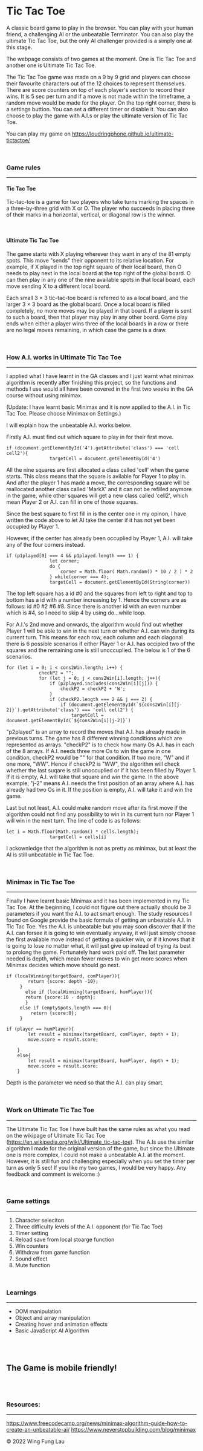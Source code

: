 # Tic Tac Toe

A classic board game to play in the browser. You can play with your human friend, a challenging AI or the unbeatable Terminator.
You can also play the ultimate Tic Tac Toe, but the only AI challenger provided is a simply one at this stage.

The webpage consists of two games at the moment. One is Tic Tac Toe and another one is Ultimate Tic Tac Toe. 

The Tic Tac Toe game was made on a 9 by 9 grid and players can choose their favourite characters out of the 12 choices to represent themselves. There are score counters on top of each player's section to record their wins. It is 5 sec per turn and if a move is not made within the timeframe, a random move would be made for the player. On the top right corner, there is a settings buttion. You can set a different timer or disable it. You can also choose to play the game with A.I.s or play the ultimate version of Tic Tac Toe.

You can play my game on https://loudringphone.github.io/ultimate-tictactoe/

<br />

### Game rules
---
#### Tic Tac Toe
Tic-tac-toe is a game for two players who take turns marking the spaces in a three-by-three grid with X or O. The player who succeeds in placing three of their marks in a horizontal, vertical, or diagonal row is the winner.

<br />

#### Ultimate Tic Tac Toe
The game starts with X playing wherever they want in any of the 81 empty spots. This move "sends" their opponent to its relative location. For example, if X played in the top right square of their local board, then O needs to play next in the local board at the top right of the global board. O can then play in any one of the nine available spots in that local board, each move sending X to a different local board.

Each small 3 × 3 tic-tac-toe board is referred to as a local board, and the larger 3 × 3 board as the global board. Once a local board is filled completely, no more moves may be played in that board. If a player is sent to such a board, then that player may play in any other board. Game play ends when either a player wins three of the local boards in a row or there are no legal moves remaining, in which case the game is a draw.

<br />

### How A.I. works in Ultimate Tic Tac Toe
---
I applied what I have learnt in the GA classes and I just learnt what minimax algorithm is recently after finishing this project, so the functions and methods I use would all have been covered in the first two weeks in the GA course without using minimax.

(Update: I have learnt basic Minimax and it is now applied to the A.I. in Tic Tac Toe. Please choose Minimax on Settings.)

I will explain how the unbeatable A.I. works below.

Firstly A.I. must find out which square to play in for their first move.
```
if (document.getElementById('4').getAttribute('class') === 'cell cell2'){
                targetCell = document.getElementById('4')
```
All the nine squares are first allocated a class called 'cell' when the game starts. This class means that the square is avilable for Player 1 to play in. And after the player 1 has made a move, the corresponding square will be reallocated another class called 'MarkX' and it can not be refilled anymore in the game, while other squares will get a new class called 'cell2', which mean Player 2 or A.I. can fill in one of those squares.

Since the best square to first fill in is the center one in my opinon, I have written the code above to let AI take the center if it has not yet been occupied by Player 1.

However, if the center has already been occuplied by Player 1, A.I. will take any of the four corners instead.
```
if (p1played[0] === 4 && p1played.length === 1) {
                let corner;
                do {
                    corner = Math.floor( Math.random() * 10 / 2 ) * 2
                } while(corner === 4);
                targetCell = document.getElementById(String(corner))
```
The top left square has a id #0 and the squares from left to right and top to bottom has a id with a number increasing by 1.
Hence the corners are as follows: id #0 #2 #6 #8. Since there is another id with an even number which is #4, so I need to skip 4 by using do...while loop.

For A.I.'s 2nd move and onwards, the algorithm would find out whether Player 1 will be able to win in the next turn or whether A.I. can win during its current turn.
This means for each row, each column and each diagonal there is 6 possible scenarios if either Player 1 or A.I. has occipied two of the squares and the remaining one is still unoccuplied.
The below is 1 of the 6 scenarios.
```
for (let i = 0; i < cons2Win.length; i++) {
            checkP2 = "";
            for (let j = 0; j < cons2Win[i].length; j++){
                if (p2played.includes(cons2Win[i][j])) {
                    checkP2 = checkP2 + 'W';
                }
                if (checkP2.length === 2 && j === 2) {
                    if (document.getElementById(`${cons2Win[i][j-2]}`).getAttribute('class') === 'cell cell2') {
                        targetCell = document.getElementById(`${cons2Win[i][j-2]}`)
```
"p2played" is an array to record the moves that A.I. has already made in previous turns.
The game has 8 different winning conditions which are represented as arrays. "checkP2" is to check how many Os A.I. has in each of the 8 arrays. If A.I. needs three more Os to win the game in one condition, checkP2 would be "" for that condition. If two more, "W" and if one more, "WW".
Hence if checkP2 is "WW", the algorithm will check whether the last suqare is still unoccuplied or if it has been filled by Player 1. If it is empty, A.I. will take that square and win the game.
In the above example, "j-2" means A.I. needs the first position of an array where A.I. has already had two Os in it. If the position is empty, A.I. will take it and win the game.


Last but not least, A.I. could make random move after its first move if the algorithm could not find any possibility to win in its current turn nor Player 1 will win in the next turn. The line of code is as follows:
```
let i = Math.floor(Math.random() * cells.length);
                targetCell = cells[i]
```
I ackownledge that the algorithm is not as pretty as minimax, but at least the AI is still unbeatable in Tic Tac Toe.

<br />

### Minimax in Tic Tac Toe
---
Finally I have learnt basic Minimax and it has been implemented in my Tic Tac Toe. At the beginning, I could not figure out there actually should be 3 parameters if you want the A.I. to act smart enough. The study resources I found on Google provide the basic formula of getting an unbeatable A.I. in Tic Tac Toe. Yes the A.I. is unbeatable but you may soon discover that if the A.I. can forsee it is going to win eventually anyway, it will just simply choose the first available move instead of getting a quicker win, or if it knows that it is going to lose no matter what, it will just give up instead of trying its best to prolong the game. Fortunately hard work paid off. The last parameter needed is depth, which mean fewer moves to win get more scores when Minimax decides which move should go next.

```
if (localWinning(targetBoard, comPlayer)){
        return {score: depth -10};
     }
       else if (localWinning(targetBoard, humPlayer)){
       return {score:10 - depth};
       }
     else if (emptySpots.length === 0){
         return {score:0};
     }
```

```
if (player == humPlayer){
        let result = minimax(targetBoard, comPlayer, depth + 1); 
        move.score = result.score;
        
    }
    else{
        let result = minimax(targetBoard, humPlayer, depth + 1);
        move.score = result.score;
    }
```
Depth is the parameter we need so that the A.I. can play smart.

<br />

### Work on Ultimate Tic Tac Toe
---
The Ultimate Tic Tac Toe I have built has the same rules as what you read on the wikipage of Ultimate Tic Tac Toe (https://en.wikipedia.org/wiki/Ultimate_tic-tac-toe). The A.Is use the similar algorithm I made for the original version of the game, but since the Ultimate one is more complex, I could not make a unbeatable A.I. at the moment. However, it is still fun and challenging especially when you set the timer per turn as only 5 sec! If you like my two games, I would be very happy. Any feedback and comment is welcome :)

<br />

### Game settings
---
1. Character seleciton
2. Three difficulty levels of the A.I. opponent (for Tic Tac Toe)
3. Timer setting
4. Reload save from local stoarge function
5. Win counters
6. Withdraw from game function
7. Sound effect
8. Mute function

<br />

### Learnings
---
- DOM manipulation
- Object and array manipulation
- Creating hover and animation effects
- Basic JavaScript AI Algorithm

<br />
<br />

## The Game is mobile friendly!

<br />
<br />


### Resources:
---
https://www.freecodecamp.org/news/minimax-algorithm-guide-how-to-create-an-unbeatable-ai/
https://www.neverstopbuilding.com/blog/minimax


© 2022 Wing Fung Lau

